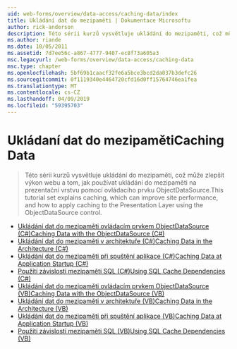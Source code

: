 ```yaml
---
uid: web-forms/overview/data-access/caching-data/index
title: Ukládání dat do mezipaměti | Dokumentace Microsoftu
author: rick-anderson
description: Této sérii kurzů vysvětluje ukládání do mezipaměti, což může zlepšit výkon webu a tom, jak používat ukládání do mezipaměti na prezentační vrstvu pomocí ovládacího prvku ObjectDataSource...
ms.author: riande
ms.date: 10/05/2011
ms.assetid: 7d7ee56c-a867-4777-9407-ec8f73a605a3
msc.legacyurl: /web-forms/overview/data-access/caching-data
msc.type: chapter
ms.openlocfilehash: 5bf69b1caacf32fe6a5bce3bcd2da037b3defc26
ms.sourcegitcommit: 0f1119340e4464720cfd16d0ff15764746ea1fea
ms.translationtype: MT
ms.contentlocale: cs-CZ
ms.lasthandoff: 04/09/2019
ms.locfileid: "59395703"
---
```

# <a name="caching-data"></a><span data-ttu-id="2f046-103">Ukládaní dat do mezipaměti</span><span class="sxs-lookup"><span data-stu-id="2f046-103">Caching Data</span></span>

> <span data-ttu-id="2f046-104">Této sérii kurzů vysvětluje ukládání do mezipaměti, což může zlepšit výkon webu a tom, jak používat ukládání do mezipaměti na prezentační vrstvu pomocí ovládacího prvku ObjectDataSource.</span><span class="sxs-lookup"><span data-stu-id="2f046-104">This tutorial set explains caching, which can improve site performance, and how to apply caching to the Presentation Layer using the ObjectDataSource control.</span></span>


- [<span data-ttu-id="2f046-105">Ukládání dat do mezipaměti ovládacím prvkem ObjectDataSource (C#)</span><span class="sxs-lookup"><span data-stu-id="2f046-105">Caching Data with the ObjectDataSource (C#)</span></span>](caching-data-with-the-objectdatasource-cs.md)
- [<span data-ttu-id="2f046-106">Ukládání dat do mezipaměti v architektuře (C#)</span><span class="sxs-lookup"><span data-stu-id="2f046-106">Caching Data in the Architecture (C#)</span></span>](caching-data-in-the-architecture-cs.md)
- [<span data-ttu-id="2f046-107">Ukládání dat do mezipaměti při spuštění aplikace (C#)</span><span class="sxs-lookup"><span data-stu-id="2f046-107">Caching Data at Application Startup (C#)</span></span>](caching-data-at-application-startup-cs.md)
- [<span data-ttu-id="2f046-108">Použití závislostí mezipaměti SQL (C#)</span><span class="sxs-lookup"><span data-stu-id="2f046-108">Using SQL Cache Dependencies (C#)</span></span>](using-sql-cache-dependencies-cs.md)
- [<span data-ttu-id="2f046-109">Ukládání dat do mezipaměti ovládacím prvkem ObjectDataSource (VB)</span><span class="sxs-lookup"><span data-stu-id="2f046-109">Caching Data with the ObjectDataSource (VB)</span></span>](caching-data-with-the-objectdatasource-vb.md)
- [<span data-ttu-id="2f046-110">Ukládání dat do mezipaměti v architektuře (VB)</span><span class="sxs-lookup"><span data-stu-id="2f046-110">Caching Data in the Architecture (VB)</span></span>](caching-data-in-the-architecture-vb.md)
- [<span data-ttu-id="2f046-111">Ukládání dat do mezipaměti při spuštění aplikace (VB)</span><span class="sxs-lookup"><span data-stu-id="2f046-111">Caching Data at Application Startup (VB)</span></span>](caching-data-at-application-startup-vb.md)
- [<span data-ttu-id="2f046-112">Použití závislostí mezipaměti SQL (VB)</span><span class="sxs-lookup"><span data-stu-id="2f046-112">Using SQL Cache Dependencies (VB)</span></span>](using-sql-cache-dependencies-vb.md)
